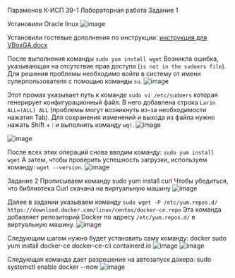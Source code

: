 Парамонов К-ИСП 39-1 
Лабораторная работа
Задание 1


Установили Oracle linux
![image](https://github.com/user-attachments/assets/244a15d8-2a4d-49ba-978a-0b4dac0069dc)

Установили гостевые дополнения по инструкции: 
[инструкция для VBoxGA.docx](https://github.com/user-attachments/files/18921020/VBoxGA.docx)

После выполнения команды 
`sudo yum install wget` 
Возникла ошибка, указывающая на отсутствие прав доступа (`is not in the sudoers file`).  Для решения проблемы необходимо войти в систему от имени суперпользователя с помощью команды `su`.
![image](https://github.com/user-attachments/assets/4a6df09a-9526-4368-8188-55702ef3aac6)

Этот промах указывает путь к команде 
`sudo vi /etc/sudoers`
которая генерирует конфигурационный файл.  В него добавлена строка `Larin ALL=(ALL) ALL` (проблемы могут возникнуть из-за необходимости нажатия Tab).  Для сохранения изменений и выхода из файла нужно нажать Shift + : и выполнить команду 
`wq!`.
![image](https://github.com/user-attachments/assets/18725e7a-5821-4e3b-9493-edbf1fe1f580)

![image](https://github.com/user-attachments/assets/11723064-3289-4039-925e-0ef8f7a5799b)

После всех этих операций снова вводим команду:
`sudo yum install wget`
А затем, чтобы проверить успешность загрузки, используем команду:
`wget --version`.
![image](https://github.com/user-attachments/assets/e48b7b1d-0098-4808-8265-342f9ca18389)

Задание 2
Прописываем команду 
sudo yum install curl 
Чтобы убедиться, что библиотека Curl скачана на виртуальную машину
![image](https://github.com/user-attachments/assets/703c91e3-9b56-4849-954e-963bfcf29862)

Далее в задании указываем команду 
`sudo wget -P /etc/yum.repos.d/ https://download.docker.com/linux/centos/docker-ce.repo` 
Эта команда добавляет репозиторий Docker по адресу `/etc/yum.repos.d/` в виртуальную машину.
![image](https://github.com/user-attachments/assets/ec5f894f-8a4e-4a68-be0d-629d0fc31d46)

Следующим шагом нужно будет установить саму команду: 
docker sudo yum install docker-ce docker-ce-cli containerd.io
![image](https://github.com/user-attachments/assets/14b16a9d-3fde-4749-a819-e4b1cb361dc5)
![image](https://github.com/user-attachments/assets/59162f62-b1dc-4d9d-a65b-809431fcf4a1)


Следующая команда дает разрешение на автозапуск докера: 
sudo systemctl enable docker --now
![image](https://github.com/user-attachments/assets/a36318fd-745d-4d45-bafd-6699879be9c8)



